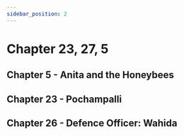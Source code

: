 ```yaml
---
sidebar_position: 2
---
```


# Chapter 23, 27, 5


## Chapter 5 - Anita and the Honeybees

## Chapter 23 - Pochampalli

## Chapter 26 - Defence Officer: Wahida